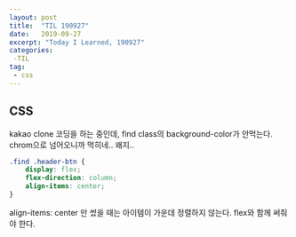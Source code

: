 ```yaml
---
layout: post
title:  "TIL 190927"
date:   2019-09-27
excerpt: "Today I Learned, 190927"
categories: 
 -TIL
tag:
 - css
---
```


## CSS

kakao clone 코딩을 하는 중인데, find class의 background-color가 안먹는다.  chrom으로 넘어오니까 먹히네.. 왜지..

```css
.find .header-btn {
    display: flex;
    flex-direction: column;
    align-items: center;
}
```

align-items: center 만 썼을 때는 아이템이 가운데 정렬하지 않는다. flex와 함께 써줘야 한다.
